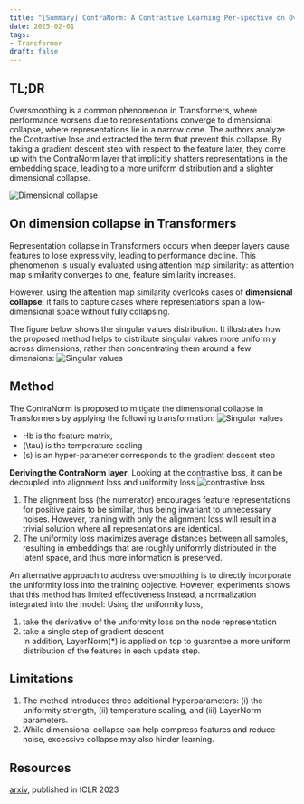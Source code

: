 ```yaml
---
title: "[Summary] ContraNorm: A Contrastive Learning Per-spective on Oversmoothing and beyond"
date: 2025-02-01
tags: 
- Transformer
draft: false 
---
```


## TL;DR 
Oversmoothing is a common phenomenon in Transformers, where performance worsens due to representations converge to dimensional collapse, where representations lie in a narrow cone.
The authors analyze the Contrastive lose and extracted the term that prevent this collapse. By taking a gradient descent step with respect to the feature later, they come up with the ContraNorm layer that implicitly shatters representations in the embedding space, leading to a more uniform distribution and a slighter dimensional collapse.

![Dimensional collapse](/posts/20250201_contranorm/dimensional_collapse.png)


## On dimension collapse in Transformers
Representation collapse in Transformers occurs when deeper layers cause features to lose expressivity, leading to performance decline. 
This phenomenon is usually evaluated using attention map similarity: as attention map similarity converges to one, feature similarity increases.

However, using the attention map similarity overlooks cases of **dimensional collapse**:  it fails to capture cases where representations span a low-dimensional space without fully collapsing.

The figure below shows the singular values distribution. It illustrates how the proposed method helps to distribute singular values more uniformly across dimensions, rather than concentrating them around a few dimensions:
![Singular values](/posts/20250201_contranorm/dimensional_collapse.png)


## Method
The ContraNorm is proposed to mitigate the dimensional collapse in Transformers by applying the following transformation:
![Singular values](/posts/20250201_contranorm/contranorm_layer.png)
* Hb is the feature matrix, 
* \(\tau\) is the temperature scaling 
* \(s\) is an hyper-parameter corresponds to the gradient descent step 

**Deriving the ContraNorm layer**. Looking at the contrastive loss, it can be decoupled into alignment loss and uniformity loss
![contrastive loss](/posts/20250201_contranorm/CONTRASTIVE_LOSS.png)
1. The alignment loss (the numerator) encourages feature representations for positive pairs to be similar, thus being invariant to unnecessary noises. However, training with only the alignment loss will result in a trivial solution where all representations are identical.
2. The uniformity loss maximizes average distances between all samples, resulting in embeddings that are roughly uniformly distributed in the latent space, and thus more information is preserved. 

An alternative approach to address oversmoothing is to directly incorporate the uniformity loss into the training objective. However, experiments shows that this method has limited effectiveness
Instead, a normalization integrated into the model:
Using the uniformity loss, 
1. take the derivative of the uniformity loss on the node representation 
2. take a single step of gradient descent  
In addition, LayerNorm(*) is applied on top to guarantee a more uniform distribution of the features in each update step.


## Limitations
1. The method introduces three additional hyperparameters: (i) the uniformity strength, (ii) temperature scaling, and (iii) LayerNorm parameters. 
2. While dimensional collapse can help compress features and reduce noise, excessive collapse may also hinder learning.

## Resources
[arxiv](https://arxiv.org/pdf/2303.06562), published in ICLR 2023
